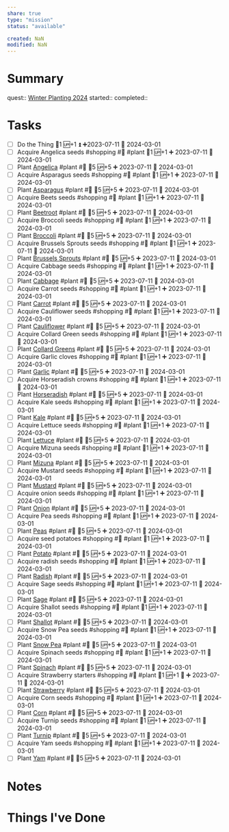 ```yaml
---
share: true
type: "mission"
status: "available"

created: NaN 
modified: NaN
---
```

 
# Summary
quest:: [Winter Planting 2024](Winter%20Planting%202024.md)
started:: 
completed::
# Tasks
- [ ] Do the Thing 🥄1 🆙+1 ⏫ ➕2023-07-11 🛫 2024-03-01 
- [ ] Acquire Angelica seeds #shopping #🌱 #plant 🥄1 🆙+1 ➕ 2023-07-11 🛫 2024-03-01 
- [ ] Plant [Angelica](Angelica.md) #plant #🌱 🥄5 🆙+5 ➕ 2023-07-11 🛫 2024-03-01 
- [ ] Acquire Asparagus seeds #shopping #🌱 #plant 🥄1 🆙+1 ➕ 2023-07-11 🛫 2024-03-01 
- [ ] Plant [Asparagus](../../05%20-%20Learning%20%F0%9F%93%9C/04%20-%20Botany%20%F0%9F%AA%B4/Asparagus.md) #plant #🌱 🥄5 🆙+5 ➕ 2023-07-11 🛫 2024-03-01 
- [ ] Acquire Beets seeds #shopping #🌱 #plant 🥄1 🆙+1 ➕ 2023-07-11 🛫 2024-03-01 
- [ ] Plant [Beetroot](../../05%20-%20Learning%20%F0%9F%93%9C/04%20-%20Botany%20%F0%9F%AA%B4/Beetroot.md) #plant #🌱 🥄5 🆙+5 ➕ 2023-07-11 🛫 2024-03-01 
- [ ] Acquire Broccoli seeds #shopping #🌱 #plant 🥄1 🆙+1 ➕ 2023-07-11 🛫 2024-03-01 
- [ ] Plant [Broccoli](Broccoli.md) #plant #🌱 🥄5 🆙+5 ➕ 2023-07-11 🛫 2024-03-01 
- [ ] Acquire Brussels Sprouts seeds #shopping #🌱 #plant 🥄1 🆙+1 ➕ 2023-07-11 🛫 2024-03-01 
- [ ] Plant [Brussels Sprouts](Brussels%20Sprouts.md) #plant #🌱 🥄5 🆙+5 ➕ 2023-07-11 🛫 2024-03-01 
- [ ] Acquire Cabbage seeds #shopping #🌱 #plant 🥄1 🆙+1 ➕ 2023-07-11 🛫 2024-03-01 
- [ ] Plant [Cabbage](Cabbage.md) #plant #🌱 🥄5 🆙+5 ➕ 2023-07-11 🛫 2024-03-01 
- [ ] Acquire Carrot seeds #shopping #🌱 #plant 🥄1 🆙+1 ➕ 2023-07-11 🛫 2024-03-01 
- [ ] Plant [Carrot](Carrot.md) #plant #🌱 🥄5 🆙+5 ➕ 2023-07-11 🛫 2024-03-01 
- [ ] Acquire Cauliflower seeds #shopping #🌱 #plant 🥄1 🆙+1 ➕ 2023-07-11 🛫 2024-03-01 
- [ ] Plant [Cauliflower](../../05%20-%20Learning%20%F0%9F%93%9C/04%20-%20Botany%20%F0%9F%AA%B4/Cauliflower.md) #plant #🌱 🥄5 🆙+5 ➕ 2023-07-11 🛫 2024-03-01 
- [ ] Acquire Collard Green seeds #shopping #🌱 #plant 🥄1 🆙+1 ➕ 2023-07-11 🛫 2024-03-01 
- [ ] Plant [Collard Greens](Collard%20Greens.md) #plant #🌱 🥄5 🆙+5 ➕ 2023-07-11 🛫 2024-03-01 
- [ ] Acquire Garlic cloves #shopping #🌱 #plant 🥄1 🆙+1 ➕ 2023-07-11 🛫 2024-03-01 
- [ ] Plant [Garlic](Garlic.md) #plant #🌱 🥄5 🆙+5 ➕ 2023-07-11 🛫 2024-03-01 
- [ ] Acquire Horseradish crowns #shopping #🌱 #plant 🥄1 🆙+1 ➕ 2023-07-11 🛫 2024-03-01 
- [ ] Plant [Horseradish](Horseradish.md) #plant #🌱 🥄5 🆙+5 ➕ 2023-07-11 🛫 2024-03-01 
- [ ] Acquire Kale seeds #shopping #🌱 #plant 🥄1 🆙+1 ➕ 2023-07-11 🛫 2024-03-01 
- [ ] Plant [Kale](../../05%20-%20Learning%20%F0%9F%93%9C/04%20-%20Botany%20%F0%9F%AA%B4/Kale.md) #plant #🌱 🥄5 🆙+5 ➕ 2023-07-11 🛫 2024-03-01 
- [ ] Acquire Lettuce seeds #shopping #🌱 #plant 🥄1 🆙+1 ➕ 2023-07-11 🛫 2024-03-01 
- [ ] Plant [Lettuce](../../05%20-%20Learning%20%F0%9F%93%9C/04%20-%20Botany%20%F0%9F%AA%B4/Lettuce.md) #plant #🌱 🥄5 🆙+5 ➕ 2023-07-11 🛫 2024-03-01 
- [ ] Acquire Mizuna seeds #shopping #🌱 #plant 🥄1 🆙+1 ➕ 2023-07-11 🛫 2024-03-01 
- [ ] Plant [Mizuna](Mizuna.md) #plant #🌱 🥄5 🆙+5 ➕ 2023-07-11 🛫 2024-03-01 
- [ ] Acquire Mustard seeds #shopping #🌱 #plant 🥄1 🆙+1 ➕ 2023-07-11 🛫 2024-03-01 
- [ ] Plant [Mustard](../../05%20-%20Learning%20%F0%9F%93%9C/04%20-%20Botany%20%F0%9F%AA%B4/Mustard.md) #plant #🌱 🥄5 🆙+5 ➕ 2023-07-11 🛫 2024-03-01 
- [ ] Acquire onion seeds #shopping #🌱 #plant 🥄1 🆙+1 ➕ 2023-07-11 🛫 2024-03-01 
- [ ] Plant [Onion](Onion.md) #plant #🌱 🥄5 🆙+5 ➕ 2023-07-11 🛫 2024-03-01 
- [ ] Acquire Pea seeds #shopping #🌱 #plant 🥄1 🆙+1 ➕ 2023-07-11 🛫 2024-03-01 
- [ ] Plant [Peas](../../05%20-%20Learning%20%F0%9F%93%9C/04%20-%20Botany%20%F0%9F%AA%B4/Peas.md) #plant #🌱 🥄5 🆙+5 ➕ 2023-07-11 🛫 2024-03-01 
- [ ] Acquire seed potatoes #shopping #🌱 #plant 🥄1 🆙+1 ➕ 2023-07-11 🛫 2024-03-01 
- [ ] Plant [Potato](../../05%20-%20Learning%20%F0%9F%93%9C/04%20-%20Botany%20%F0%9F%AA%B4/Potato.md) #plant #🌱 🥄5 🆙+5 ➕ 2023-07-11 🛫 2024-03-01 
- [ ] Acquire radish seeds #shopping #🌱 #plant 🥄1 🆙+1 ➕ 2023-07-11 🛫 2024-03-01 
- [ ] Plant [Radish](../../05%20-%20Learning%20%F0%9F%93%9C/04%20-%20Botany%20%F0%9F%AA%B4/Radish.md) #plant #🌱 🥄5 🆙+5 ➕ 2023-07-11 🛫 2024-03-01 
- [ ] Acquire Sage seeds #shopping #🌱 #plant 🥄1 🆙+1 ➕ 2023-07-11 🛫 2024-03-01 
- [ ] Plant [Sage](../../05%20-%20Learning%20%F0%9F%93%9C/04%20-%20Botany%20%F0%9F%AA%B4/Sage.md) #plant #🌱 🥄5 🆙+5 ➕ 2023-07-11 🛫 2024-03-01 
- [ ] Acquire Shallot seeds #shopping #🌱 #plant 🥄1 🆙+1 ➕ 2023-07-11 🛫 2024-03-01 
- [ ] Plant [Shallot](../../05%20-%20Learning%20%F0%9F%93%9C/04%20-%20Botany%20%F0%9F%AA%B4/Shallot.md) #plant #🌱 🥄5 🆙+5 ➕ 2023-07-11 🛫 2024-03-01 
- [ ] Acquire Snow Pea seeds #shopping #🌱 #plant 🥄1 🆙+1 ➕ 2023-07-11 🛫 2024-03-01 
- [ ] Plant [Snow Pea](../../05%20-%20Learning%20%F0%9F%93%9C/04%20-%20Botany%20%F0%9F%AA%B4/Snow%20Pea.md) #plant #🌱 🥄5 🆙+5 ➕ 2023-07-11 🛫 2024-03-01 
- [ ] Acquire Spinach seeds #shopping #🌱 #plant 🥄1 🆙+1 ➕ 2023-07-11 🛫 2024-03-01 
- [ ] Plant [Spinach](../../05%20-%20Learning%20%F0%9F%93%9C/04%20-%20Botany%20%F0%9F%AA%B4/Spinach.md) #plant #🌱 🥄5 🆙+5 ➕ 2023-07-11 🛫 2024-03-01 
- [ ] Acquire Strawberry starters #shopping #🌱 #plant 🥄1 🆙+1 🔼 ➕ 2023-07-11 🛫 2024-03-01 
- [ ] Plant [Strawberry](../../05%20-%20Learning%20%F0%9F%93%9C/04%20-%20Botany%20%F0%9F%AA%B4/Strawberry.md) #plant #🌱 🥄5 🆙+5 ➕ 2023-07-11 🛫 2024-03-01 
- [ ] Acquire Corn seeds #shopping #🌱 #plant 🥄1 🆙+1 ➕ 2023-07-11 🛫 2024-03-01 
- [ ] Plant [Corn](../../05%20-%20Learning%20%F0%9F%93%9C/04%20-%20Botany%20%F0%9F%AA%B4/Corn.md) #plant #🌱 🥄5 🆙+5 ➕ 2023-07-11 🛫 2024-03-01 
- [ ] Acquire Turnip seeds #shopping #🌱 #plant 🥄1 🆙+1 ➕ 2023-07-11 🛫 2024-03-01 
- [ ] Plant [Turnip](Turnip.md) #plant #🌱 🥄5 🆙+5 ➕ 2023-07-11 🛫 2024-03-01 
- [ ] Acquire Yam seeds #shopping #🌱 #plant 🥄1 🆙+1 ➕ 2023-07-11 🛫 2024-03-01 
- [ ] Plant [Yam](../../05%20-%20Learning%20%F0%9F%93%9C/04%20-%20Botany%20%F0%9F%AA%B4/Yam.md) #plant #🌱 🥄5 🆙+5 ➕ 2023-07-11 🛫 2024-03-01 
# Notes

# Things I've Done